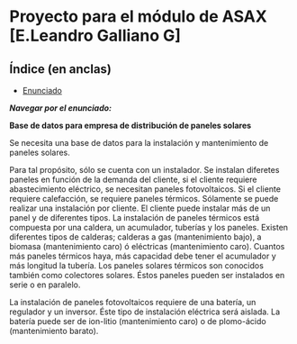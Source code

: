 # Proyecto para el módulo de ASAX [E.Leandro Galliano G]

## Índice (en anclas)

* [Enunciado](#enun)

___Navegar por el enunciado:___

**Base de datos para empresa de distribución de paneles solares**

Se necesita una base de datos para la instalación y mantenimiento de paneles solares.

Para tal propósito, sólo se cuenta con un instalador.
Se instalan diferetes paneles en función de la demanda del cliente, si el cliente requiere abastecimiento eléctrico, se necesitan paneles fotovoltaicos. Si el cliente requiere calefacción, se requiere paneles térmicos.
Sólamente se puede realizar una instalación por cliente.
El cliente puede instalar más de un panel y de diferentes tipos.
La instalación de paneles térmicos está compuesta por una caldera, un acumulador, tuberías y los paneles.
Existen diferentes tipos de calderas; calderas a gas (mantenimiento bajo), a biomasa (mantenimiento caro) ó eléctricas (mantenimiento caro).
Cuantos más paneles térmicos haya, más capacidad debe tener el acumulador y más longitud la tubería.
Los paneles solares térmicos son conocidos también como colectores solares. Éstos paneles pueden ser instalados en serie o en paralelo.

La instalación de paneles fotovoltaicos requiere de una batería, un regulador y un inversor. Éste tipo de instalación eléctrica será aislada.
La batería puede ser de ion-litio (mantenimiento caro) o de plomo-ácido (mantenimiento barato).
